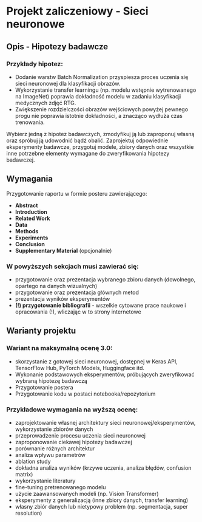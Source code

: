 # Projekt zaliczeniowy - Sieci neuronowe

## Opis - Hipotezy badawcze

### Przykłady hipotez:

- Dodanie warstw Batch Normalization przyspiesza proces uczenia się sieci neuronowej dla klasyfikacji obrazów.
- Wykorzystanie transfer learningu (np. modelu wstępnie wytrenowanego na ImageNet) poprawia dokładność modelu w zadaniu klasyfikacji medycznych zdjęć RTG.
- Zwiększenie rozdzielczości obrazów wejściowych powyżej pewnego progu nie poprawia istotnie dokładności, a znacząco wydłuża czas trenowania.

Wybierz jedną z hipotez badawczych, zmodyfikuj ją lub zaproponuj własną oraz spróbuj ją udowodnić bądź obalić. Zaprojektuj odpowiednie eksperymenty badawcze, przygotuj modele, zbiory danych oraz wszystkie inne potrzebne elementy wymagane do zweryfikowania hipotezy badawczej.

## Wymagania

Przygotowanie raportu w formie posteru zawierającego:

- **Abstract**
- **Introduction**
- **Related Work**
- **Data**
- **Methods**
- **Experiments**
- **Conclusion**
- **Supplementary Material** (opcjonalnie)

### W powyższych sekcjach musi zawierać się:

- przygotowanie oraz prezentacja wybranego zbioru danych (dowolnego, opartego na danych wizualnych)
- przygotowanie oraz prezentacja głównych metod
- prezentacja wyników eksperymentów
- **(!) przygotowanie bibliografii** - wszelkie cytowane prace naukowe i opracowania (!), wliczając w to strony internetowe

## Warianty projektu

### Wariant na maksymalną ocenę 3.0:

- skorzystanie z gotowej sieci neuronowej, dostępnej w Keras API, TensorFlow Hub, PyTorch Models, Huggingface itd.
- Wykonanie podstawowych eksperymentów, próbujących zweryfikować wybraną hipotezę badawczą
- Przygotowanie postera
- Przygotowanie kodu w postaci notebooka/repozytorium

### Przykładowe wymagania na wyższą ocenę:

- zaprojektowanie własnej architektury sieci neuronowej/eksperymentów, wykorzystanie zbiorów danych
- przeprowadzenie procesu uczenia sieci neuronowej
- zaproponowanie ciekawej hipotezy badawczej
- porównanie różnych architektur
- analiza wpływu parametrów
- ablation study
- dokładna analiza wyników (krzywe uczenia, analiza błędów, confusion matrix)
- wykorzystanie literatury
- fine-tuning pretrenowanego modelu
- użycie zaawansowanych modeli (np. Vision Transformer)
- eksperymenty z generalizacją (inne zbiory danych, transfer learning)
- własny zbiór danych lub nietypowy problem (np. segmentacja, super resolution)
